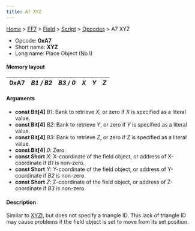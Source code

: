 ```yaml
---
title: A7 XYZ
---
```


[Home](Main%20Page.md) > [FF7](FF7.md) > [Field](FF7/Field.md) > [Script](FF7/Field/Script.md) > [Opcodes](FF7/Field/Script/Opcodes.md) > A7 XYZ

-   Opcode: **0xA7**
-   Short name: **XYZ**
-   Long name: Place Object (No I)

#### Memory layout

| 0xA7 | *B1 / B2* | *B3 / 0* | *X* | *Y* | *Z* |
|------|-----------|----------|-----|-----|-----|

#### Arguments

-   **const Bit\[4\]** *B1*: Bank to retrieve *X*, or zero if *X* is
    specified as a literal value.
-   **const Bit\[4\]** *B2*: Bank to retrieve *Y*, or zero if *Y* is
    specified as a literal value.
-   **const Bit\[4\]** *B3*: Bank to retrieve *Z*, or zero if *Z* is
    specified as a literal value.
-   **const Bit\[4\]** *0*: Zero.
-   **const Short** *X*: X-coordinate of the field object, or address of
    X-coordinate if *B1* is non-zero.
-   **const Short** *Y*: Y-coordinate of the field object, or address of
    Y-coordinate if *B2* is non-zero.
-   **const Short** *Z*: Z-coordinate of the field object, or address of
    Z-coordinate if *B3* is non-zero.

#### Description

Similar to [XYZI][], but does not specify a triangle ID. This lack of
triangle ID may cause problems if the field object is set to move from
its set position.

  [XYZI]: ../A5%20XYZI.md "wikilink"
